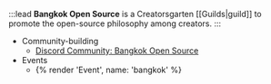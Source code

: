 :::lead
**Bangkok Open Source** is a Creatorsgarten [[Guilds|guild]] to promote the open-source philosophy among creators.
:::

- Community-building
  - [Discord Community: Bangkok Open Source](https://grtn.org/bkkoss-discord)
- Events
  - {% render 'Event', name: 'bangkok' %}
